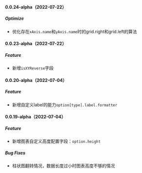 #### 0.0.24-alpha（2022-07-22）

##### Optimize

- 优化存在`xAxis.name`和`yAxis.name`时的grid.right和grid.left的算法


#### 0.0.23-alpha（2022-07-22）

##### Feature

- 新增`isXYReverse`字段

#### 0.0.20-alpha（2022-07-04）

##### Feature

- 新增自定义label的能力`option[type].label.formatter`

#### 0.0.19-alpha（2022-07-04）

##### Feature

- 新增图表自定义高度配置字段：`option.height`

##### Bug Fixes

- 柱状图翻转情况，数据长度过小时图表高度不够的情况


